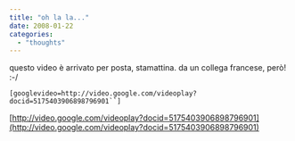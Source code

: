 ```yaml
---
title: "oh la la..."
date: 2008-01-22
categories: 
  - "thoughts"
---
```


questo video è arrivato per posta, stamattina. da un collega francese, però! :-/

`[googlevideo=http://video.google.com/videoplay?docid=5175403906898796901``]`

[http://video.google.com/videoplay?docid=5175403906898796901](http://video.google.com/videoplay?docid=5175403906898796901)
